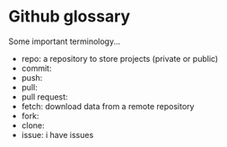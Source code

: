 # Github glossary

Some important terminology...

- repo: a repository to store projects (private or public)
- commit: 
- push: 
- pull: 
- pull request: 
- fetch: download data from a remote repository
- fork: 
- clone: 
- issue: i have issues